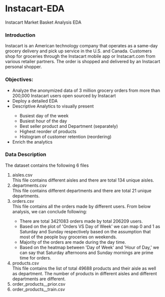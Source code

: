 # Instacart-EDA
Instacart Market Basket Analysis EDA

### Introduction
Instacart is an American technology company that operates as a same-day grocery delivery and pick up service in the U.S. and Canada. Customers shop for groceries through the Instacart mobile app or Instacart.com from various retailer partners. The order is shopped and delivered by an Instacart personal shopper.

### Objectives:
<ul>
  <li>Analyze the anonymized data of 3 million grocery orders from more than 200,000 Instacart users open sourced by Instacart</li>
  <li>Deploy a detailed EDA</li>
  <li>Descriptive Analytics to visually present</li>
    <ul>
      <li>Busiest day of the week  </li>
      <li>Busiest hour of the day </li>
      <li>Best seller product and Department (separately) </li>
      <li>Highest reorder of products</li>
      <li>Histogram of customer retention (reordering)</li>
    </ul>
      
      
  <li>Enrich the analytics</li> 
</ul>

### Data Description

The dataset contains the following 6 files
<ol type="1">
  <li>aisles.csv </li>
      This file contains different aisles and there are total 134 unique aisles.
  <li>departments.csv</li>
      This file contains different departments and there are total 21 unique departments.
  <li>orders.csv</li>
      This file contains all the orders made by different users. From below analysis, we can conclude following:
      <ul>
        <li>There are total 3421083 orders made by total 206209 users.</li>
        <li>Based on the plot of 'Orders VS Day of Week' we can map 0 and 1 as Saturday and Sunday respectively based on the             assumption that most of the people buy groceries on weekends.</li>
        <li>Majority of the orders are made during the day time.</li>
        <li>Based on the heatmap between 'Day of Week' and 'Hour of Day,' we can say that Saturday afternoons and Sunday                 mornings are prime time for orders.</li>
      </ul>
  <li>products.csv</li>
  This file contains the list of total 49688 products and their aisle as well as department. The number of products in         different aisles and different departments are different.
  <li>order_products__prior.csv</li>
  <li>order_products__train.csv</li>
</ul>

